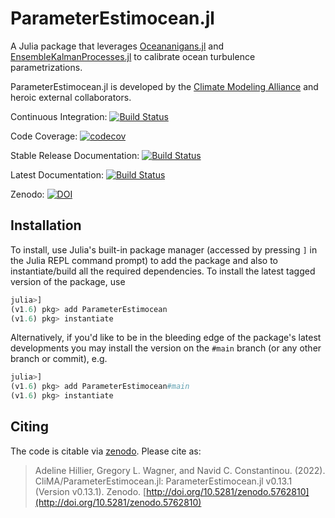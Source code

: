 # ParameterEstimocean.jl

A Julia package that leverages [Oceananigans.jl](http://github.com/CliMA/Oceananigans.jl/) and [EnsembleKalmanProcesses.jl](https://github.com/CliMA/EnsembleKalmanProcesses.jl) to calibrate ocean turbulence parametrizations.

ParameterEstimocean.jl is developed by the [Climate Modeling Alliance](https://clima.caltech.edu) and heroic external collaborators.

Continuous Integration: [![Build Status](https://github.com/CliMA/ParameterEstimocean.jl/workflows/CI/badge.svg)](https://github.com/CliMA/ParameterEstimocean.jl/actions?query=workflow%3ACI+branch%3Amaster)

Code Coverage: [![codecov](https://codecov.io/gh/CliMA/ParameterEstimocean.jl/branch/main/graph/badge.svg?token=cPeTALmiPU)](https://codecov.io/gh/CliMA/ParameterEstimocean.jl)

Stable Release Documentation: [![Build Status](https://img.shields.io/badge/documentation-stable%20release-blue)](https://clima.github.io/ParameterEstimoceanDocumentation/stable)

Latest Documentation: [![Build Status](https://img.shields.io/badge/documentation-in%20development-orange)](https://clima.github.io/ParameterEstimoceanDocumentation/dev)

Zenodo: [![DOI](https://zenodo.org/badge/DOI/10.5281/zenodo.5762810.svg)](https://doi.org/10.5281/zenodo.5762810)


## Installation

To install, use Julia's  built-in package manager (accessed by pressing `]` in the Julia REPL command prompt) to add the package and also to instantiate/build all the required dependencies. To install the latest tagged version of the package, use

```julia
julia>]
(v1.6) pkg> add ParameterEstimocean
(v1.6) pkg> instantiate
```

Alternatively, if you'd like to be in the bleeding edge of the package's latest developments you may
install the version on the `#main` branch (or any other branch or commit), e.g.

```julia
julia>]
(v1.6) pkg> add ParameterEstimocean#main
(v1.6) pkg> instantiate
```


## Citing

The code is citable via [zenodo](https://zenodo.org). Please cite as:

> Adeline Hillier, Gregory L. Wagner, and Navid C. Constantinou. (2022). CliMA/ParameterEstimocean.jl: ParameterEstimocean.jl v0.13.1 (Version v0.13.1). Zenodo. [http://doi.org/10.5281/zenodo.5762810](http://doi.org/10.5281/zenodo.5762810)
